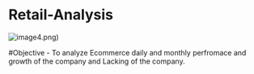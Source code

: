 # Retail-Analysis
![image](https://user-images.githubusercontent.com/111237089/210867829-91df542f-35b2-4127-87b8-5a0be552131d.png)4.png)

#Objective - To analyze Ecommerce daily and monthly perfromace and growth of the company and Lacking of the company.

